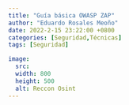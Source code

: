 ```yaml
---
title: "Guía básica OWASP ZAP"
author: "Eduardo Rosales Meoño"
date: 2022-2-15 23:22:00 +0800
categories: [Seguridad,Técnicas]
tags: [Seguridad]

image:
  src: 
  width: 800
  height: 500
  alt: Reccon Osint
---
```

